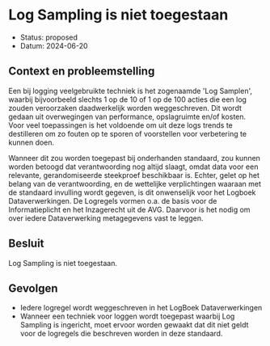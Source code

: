 # Log Sampling is niet toegestaan

- Status: proposed
- Datum: 2024-06-20


## Context en probleemstelling

Een bij logging veelgebruikte techniek is het zogenaamde 'Log Samplen', waarbij bijvoorbeeld slechts 1 op de 10 of 1 op de 100 acties die een log zouden veroorzaken daadwerkelijk worden weggeschreven. Dit wordt gedaan uit overwegingen van performance, opslagruimte en/of kosten. Voor veel toepassingen is het voldoende om uit deze logs trends te destilleren om zo fouten op te sporen of voorstellen voor verbetering te kunnen doen.

Wanneer dit zou worden toegepast bij onderhanden standaard, zou kunnen worden betoogd dat verantwoording nog altijd slaagt, omdat data voor een relevante, gerandomiseerde steekproef beschikbaar is. Echter, gelet op het belang van de verantwoording, en de wettelijke verplichtingen waaraan met de standaard invulling wordt gegeven, is dit onwenselijk voor het Logboek Dataverwerkingen. De Logregels vormen o.a. de basis voor de Informatieplicht en het Inzagerecht uit de AVG. Daarvoor is het nodig om over iedere Dataverwerking metagegevens vast te leggen.


## Besluit

Log Sampling is niet toegestaan.


## Gevolgen

- Iedere logregel wordt weggeschreven in het LogBoek Dataverwerkingen
- Wanneer een techniek voor loggen wordt toegepast waarbij Log Sampling is ingericht, moet ervoor worden gewaakt dat dit niet geldt voor de logregels die beschreven worden in deze standaard.
